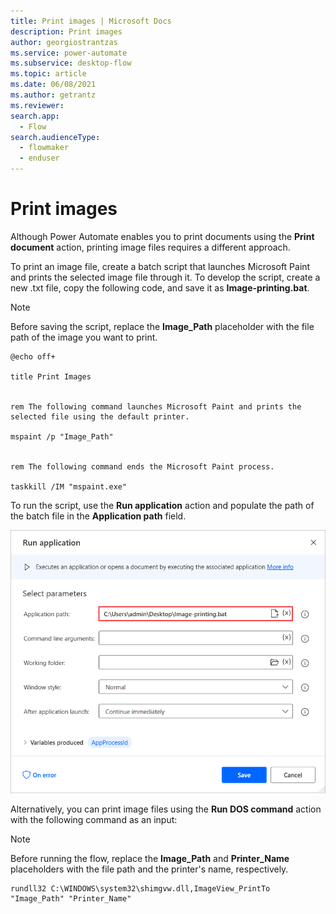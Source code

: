 ```yaml
---
title: Print images | Microsoft Docs
description: Print images
author: georgiostrantzas
ms.service: power-automate
ms.subservice: desktop-flow
ms.topic: article
ms.date: 06/08/2021
ms.author: getrantz
ms.reviewer:
search.app: 
  - Flow
search.audienceType: 
  - flowmaker
  - enduser
---
```


# Print images

Although Power Automate enables you to print documents using the **Print document** action, printing image files requires a different approach.

To print an image file, create a batch script that launches Microsoft Paint and prints the selected image file through it. To develop the script, create a new .txt file, copy the following code, and save it as **Image-printing.bat**. 

> [!NOTE]
> Before saving the script, replace the **Image_Path** placeholder with the file path of the image you want to print.

``` Batch script
@echo off+

title Print Images


rem The following command launches Microsoft Paint and prints the selected file using the default printer.

mspaint /p "Image_Path"


rem The following command ends the Microsoft Paint process. 

taskkill /IM "mspaint.exe"
```

To run the script, use the **Run application** action and populate the path of the batch file in the **Application path** field.

![The Run Application action.](media/print-images/run-application-action.png)

Alternatively, you can print image files using the **Run DOS command** action with the following command as an input:

> [!NOTE]
> Before running the flow, replace the **Image_Path** and **Printer_Name** placeholders with the file path and the printer's name, respectively.

``` DOS command
rundll32 C:\WINDOWS\system32\shimgvw.dll,ImageView_PrintTo "Image_Path" "Printer_Name"
```